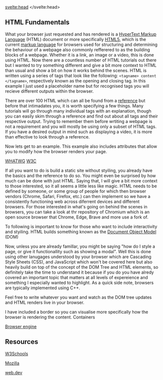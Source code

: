 <script>
import DOMTree from "$lib/DOM-Tree.svelte";
import HTMLatt from "$lib/HTML-Attributes.svelte";
import HTMLrender from "$lib/HTML-Render.svelte";
</script>

<svelte:head>
	<title>HTML Fundamentals| Sergen Karaoglan</title>
	<meta name="description" content="Learn the fundamentals of HTML" />
</svelte:head>



<article class="max-sm:mx-4 prose lg:prose-xl m-auto pt-16">

# HTML Fundamentals
What your browser just requested and has rendered is a [HyperText Markup Language](https://en.wikipedia.org/wiki/HTML) (HTML) document or more specifically [HTML5](https://en.wikipedia.org/wiki/HTML5), which is the current [markup language](https://en.wikipedia.org/wiki/Markup_language) for browsers used for structuring and determining the behaviour of a webpage also commonly refferered to as the building blocks of a webpage. Whether it is a link, an image or a video, this is done using HTML. Now there are a countless number of HTML tutorials out there but I wanted to try something different and give a bit more context to HTML than usual and show a bit on how it works behind the scenes. HTML is written using a series of tags that look like the following: ```<tagname> content </tagname>```, respectively known as the opening and closing tag. In this example I just used a placeholder name but for recognised tags you will recieve different outputs within the browser. 



There are over 100 HTML which can all be found from a [reference](https://www.w3schools.com/tags/) but before that intimadates you, it is worth specifying a few things. Many tutorials will go through many individual tags with an explanation, though you can easily skim through a reference and find out about all tags and their respective output. Trying to remember them before wrtiting a webpage is not a requirement and you will mostly be using only a subset of HTML tags. If you have a desired output in mind such as displaying a video, it is more than effective to look through a reference.

Now lets get to an example. This example also includes attributes that allow you to modify how the browser renders your page.
<HTMLatt />

[WHATWG](https://en.wikipedia.org/wiki/WHATWG)
[W3C](https://en.wikipedia.org/wiki/World_Wide_Web_Consortium)

If all you want to do is build a static site without styiling, you already have the basics and the reference to do so. You might even be surprised by how much can be done with just HTML. Saying that, I will give a bit more context to those interested, so it all seems a little less like magic. HTML needs to be defined by someone, or some group of people for which then browser vendors (Chrome, Safari, Firefox, etc.) can then implement so we have a consistently functioning web across diferrent devices and different browsers. For those interested in what's going on behind the scenes in browsers, you can take a look at thr repository of Chromium which is an open source browser that Chrome, Edge, Brave and more use a fork of. 

To following is important to know for those who want to include interactivity and styiling. HTML builds something known as the [Document Object Model](https://en.wikipedia.org/wiki/Document_Object_Model) (DOM)

<div class="w-fit m-auto p-5">
<DOMTree />
</div>

Now, unless you are already famillar, you might be saying "how do I style a page, or give it functionallity such as showing a modal". Well this is done using other lanugages understood by your browser which are Cascading Style Sheets (CSS), and JavaScript which won't be covered here but also heavily build on top of the concept of the DOM Tree and HTML elements, so definitely take the time to understand it because if you do you have alredy covered an important topic that matters at all levels of expereience and something I especially wanted to highlight. As a quick side note, browsers are typically implemented using C++.

Feel free to write whatever you want and watch as the DOM tree updates and HTML renders live in your browser.

<!-- API -->

I have included a border so you can visualise more specifically how the browser is rendering the content.
Containers

<HTMLrender />

[Browser engine](https://en.wikipedia.org/wiki/Browser_engine)
## Resources
[W3Schools](https://www.w3schools.com/html/default.asp)

[Mozilla](https://developer.mozilla.org/en-US/docs/Web/HTML)

[web.dev](https://web.dev/learn/html/)
</article>